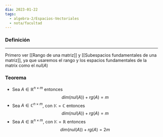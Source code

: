 ```yaml
---
dia: 2023-01-22
tags:
  - algebra-2/Espacios-Vectoriales
  - nota/facultad
---
```

### Definición
---
Primero ver [[Rango de una matriz]] y [[Subespacios fundamentales de una matriz]], ya que usaremos el rango y los espacios fundamentales de la matrix como el $nul(A)$

### Teorema
 * Sea $A \in \mathbb{R}^{n \times m}$ entonces $$dim(nul(A))+rg(A)=m$$
 * Sea $A \in \mathbb{C}^{n \times m}$, con $\mathbb{K}=\mathbb{C}$ entonces $$dim(nul(A))+rg(A)=m$$
 * Sea $A \in \mathbb{R}^{n \times m}$, con $\mathbb{K}=\mathbb{R}$ entonces $$dim(nul(A))+rg(A)=2m$$
 
 